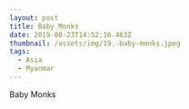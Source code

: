 ```yaml
---
layout: post
title: Baby Monks
date: 2019-08-23T14:52:16.463Z
thumbnail: /assets/img/19.-baby-monks.jpeg
tags:
  - Asia
  - Myanmar
---
```

Baby Monks
